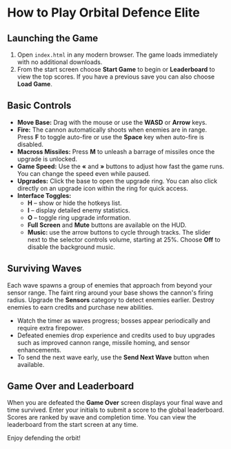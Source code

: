 # How to Play Orbital Defence Elite

## Launching the Game
1. Open `index.html` in any modern browser. The game loads immediately with no additional downloads.
2. From the start screen choose **Start Game** to begin or **Leaderboard** to view the top scores. If you have a previous save you can also choose **Load Game**.

## Basic Controls
- **Move Base:** Drag with the mouse or use the **WASD** or **Arrow** keys.
- **Fire:** The cannon automatically shoots when enemies are in range. Press **F** to toggle auto-fire or use the **Space** key when auto-fire is disabled.
- **Macross Missiles:** Press **M** to unleash a barrage of missiles once the upgrade is unlocked.
- **Game Speed:** Use the **«** and **»** buttons to adjust how fast the game runs. You can change the speed even while paused.
- **Upgrades:** Click the base to open the upgrade ring. You can also click directly on an upgrade icon within the ring for quick access.
- **Interface Toggles:**
  - **H** – show or hide the hotkeys list.
  - **I** – display detailed enemy statistics.
  - **O** – toggle ring upgrade information.
  - **Full Screen** and **Mute** buttons are available on the HUD.
  - **Music:** use the arrow buttons to cycle through tracks. The slider next
    to the selector controls volume, starting at 25%. Choose **Off** to disable
    the background music.

## Surviving Waves
Each wave spawns a group of enemies that approach from beyond your sensor range. The faint ring around your base shows the cannon's firing radius. Upgrade the **Sensors** category to detect enemies earlier. Destroy enemies to earn credits and purchase new abilities.

- Watch the timer as waves progress; bosses appear periodically and require extra firepower.
- Defeated enemies drop experience and credits used to buy upgrades such as improved cannon range, missile homing, and sensor enhancements.
- To send the next wave early, use the **Send Next Wave** button when available.

## Game Over and Leaderboard
When you are defeated the **Game Over** screen displays your final wave and time survived. Enter your initials to submit a score to the global leaderboard. Scores are ranked by wave and completion time. You can view the leaderboard from the start screen at any time.

Enjoy defending the orbit!
